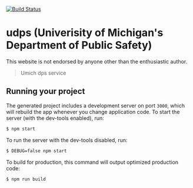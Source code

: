 [![Build Status](https://travis-ci.org/nickbabcock/udps.svg?branch=master)](https://travis-ci.org/nickbabcock/udps)

# udps (Univerisity of Michigan's Department of Public Safety)

This website is not endorsed by anyone other than the enthusiastic author.

> Umich dps service

## Running your project

The generated project includes a development server on port `3000`, which will rebuild the app whenever you change application code. To start the server (with the dev-tools enabled), run:

```bash
$ npm start
```

To run the server with the dev-tools disabled, run:

```bash
$ DEBUG=false npm start
```

To build for production, this command will output optimized production code:

```bash
$ npm run build
```
